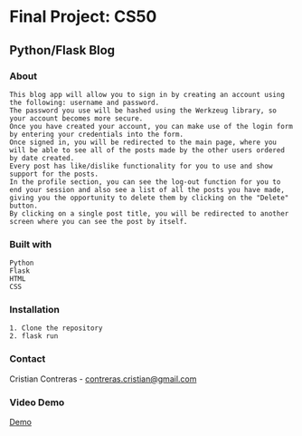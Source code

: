 # Final Project: CS50

## Python/Flask Blog

### About

    This blog app will allow you to sign in by creating an account using the following: username and password.
    The password you use will be hashed using the Werkzeug library, so your account becomes more secure.
    Once you have created your account, you can make use of the login form by entering your credentials into the form.
    Once signed in, you will be redirected to the main page, where you will be able to see all of the posts made by the other users ordered by date created.
    Every post has like/dislike functionality for you to use and show support for the posts.
    In the profile section, you can see the log-out function for you to end your session and also see a list of all the posts you have made, giving you the opportunity to delete them by clicking on the "Delete" button.
    By clicking on a single post title, you will be redirected to another screen where you can see the post by itself.

### Built with
    Python
    Flask
    HTML
    CSS

### Installation
    1. Clone the repository
    2. flask run

### Contact
Cristian Contreras - contreras.cristian@gmail.com

### Video Demo
<a href="https://www.youtube.com/watch?v=BgeCtOQX1pk" alt="Demo video in youtube" target="_blank">Demo</a>
